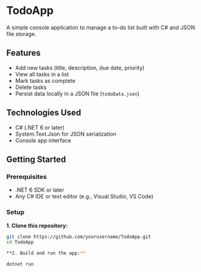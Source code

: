 # TodoApp  
A simple console application to manage a to-do list built with C# and JSON file storage.

## Features
- Add new tasks (title, description, due date, priority)
- View all tasks in a list
- Mark tasks as complete
- Delete tasks
- Persist data locally in a JSON file (`todoData.json`)

## Technologies Used
- C# (.NET 6 or later)
- System.Text.Json for JSON serialization
- Console app interface

## Getting Started

### Prerequisites
- .NET 6 SDK or later
- Any C# IDE or text editor (e.g., Visual Studio, VS Code)

### Setup

**1. Clone this repository:**

```bash
git clone https://github.com/yourusername/TodoApp.git
cd TodoApp

**2. Build and run the app:**

dotnet run
